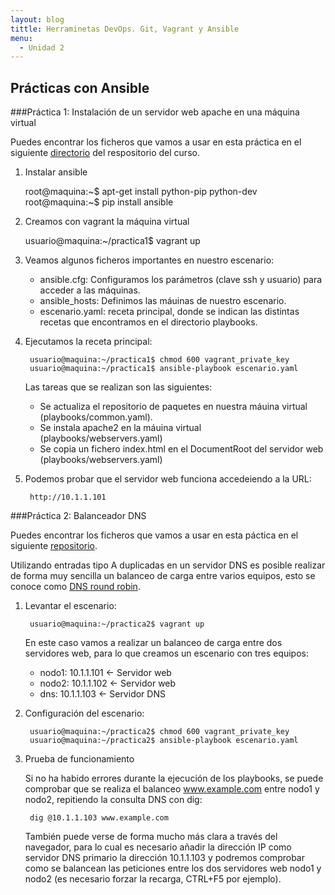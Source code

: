 ```yaml
---
layout: blog
tittle: Herraminetas DevOps. Git, Vagrant y Ansible
menu:
  - Unidad 2
---
```

## Prácticas con Ansible

###Práctica 1: Instalación de un servidor web apache en una máquina virtual

Puedes encontrar los ficheros que vamos a usar en esta práctica en el siguiente
[directorio](https://github.com/iesgn/cloud/tree/gh-pages/curso/u2/practicas/ansible/practica1)
del respositorio del curso.

1. Instalar ansible

	root@maquina:~$ apt-get install python-pip python-dev
	root@maquina:~$ pip install ansible
 
2. Creamos con vagrant la máquina virtual

	usuario@maquina:~/practica1$ vagrant up
        
3. Veamos algunos ficheros importantes en nuestro escenario:

	* ansible.cfg: Configuramos los parámetros (clave ssh y usuario) para acceder a las máquinas.
	* ansible_hosts: Definimos las máuinas de nuestro escenario.
	* escenario.yaml: receta principal, donde se indican las distintas recetas que encontramos en el directorio playbooks.

4. Ejecutamos la receta principal:

        usuario@maquina:~/practica1$ chmod 600 vagrant_private_key
        usuario@maquina:~/practica1$ ansible-playbook escenario.yaml
        
	Las tareas que se realizan son las siguientes:

	* Se actualiza el repositorio de paquetes en nuestra máuina virtual (playbooks/common.yaml).
	* Se instala apache2 en la máuina virtual (playbooks/webservers.yaml)
	* Se copia un fichero index.html en el DocumentRoot del servidor web (playbooks/webservers.yaml)
   	
5. Podemos probar que el servidor web funciona accedeiendo a la URL:

        http://10.1.1.101
     
        
###Práctica 2: Balanceador DNS

Puedes encontrar los ficheros que vamos a usar en esta páctica en el siguiente [repositorio](https://github.com/iesgn/cloud/tree/gh-pages/curso/u2/practicas/ansible/practica2).

Utilizando entradas tipo A duplicadas en un servidor DNS es posible realizar de forma muy sencilla un balanceo de carga entre varios equipos, esto se conoce como [DNS round robin](http://en.wikipedia.org/wiki/Round-robin_DNS).

1. Levantar el escenario:

        usuario@maquina:~/practica2$ vagrant up

	En este caso vamos a realizar un balanceo de carga entre dos servidores web, para lo que creamos un escenario con tres equipos:

	* nodo1: 10.1.1.101 <- Servidor web
	* nodo2: 10.1.1.102 <- Servidor web
	* dns: 10.1.1.103 <- Servidor DNS

2. Configuración del escenario:

        usuario@maquina:~/practica2$ chmod 600 vagrant_private_key
        usuario@maquina:~/practica2$ ansible-playbook escenario.yaml
        
3. Prueba de funcionamiento

	Si no ha habido errores durante la ejecución de los playbooks, se puede comprobar que se realiza el balanceo www.example.com entre nodo1 y nodo2, repitiendo la consulta DNS con dig:

        dig @10.1.1.103 www.example.com

	También puede verse de forma mucho más clara a través del navegador, para lo cual es necesario añadir la dirección IP como servidor DNS primario la dirección 10.1.1.103 y podremos comprobar como se balancean las peticiones entre los dos servidores web nodo1 y nodo2 (es necesario forzar la recarga, CTRL+F5 por ejemplo).
